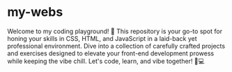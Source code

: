 # my-webs
Welcome to my coding playground! 🎉
This repository is your go-to spot for honing your skills in CSS, HTML, and JavaScript in a laid-back yet professional environment. 
Dive into a collection of carefully crafted projects and exercises designed to elevate your front-end development prowess while keeping the vibe chill. 
Let's code, learn, and vibe together! 🚀💻
